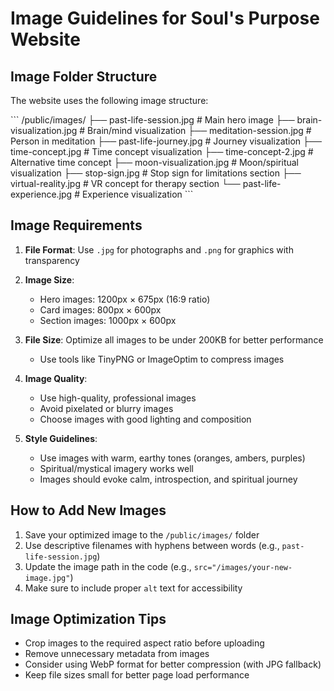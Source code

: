 # Image Guidelines for Soul's Purpose Website

## Image Folder Structure

The website uses the following image structure:

\`\`\`
/public/images/
  ├── past-life-session.jpg       # Main hero image
  ├── brain-visualization.jpg     # Brain/mind visualization
  ├── meditation-session.jpg      # Person in meditation
  ├── past-life-journey.jpg       # Journey visualization
  ├── time-concept.jpg            # Time concept visualization
  ├── time-concept-2.jpg          # Alternative time concept
  ├── moon-visualization.jpg      # Moon/spiritual visualization
  ├── stop-sign.jpg               # Stop sign for limitations section
  ├── virtual-reality.jpg         # VR concept for therapy section
  └── past-life-experience.jpg    # Experience visualization
\`\`\`

## Image Requirements

1. **File Format**: Use `.jpg` for photographs and `.png` for graphics with transparency
2. **Image Size**: 
   - Hero images: 1200px × 675px (16:9 ratio)
   - Card images: 800px × 600px
   - Section images: 1000px × 600px
   
3. **File Size**: Optimize all images to be under 200KB for better performance
   - Use tools like TinyPNG or ImageOptim to compress images
   
4. **Image Quality**:
   - Use high-quality, professional images
   - Avoid pixelated or blurry images
   - Choose images with good lighting and composition

5. **Style Guidelines**:
   - Use images with warm, earthy tones (oranges, ambers, purples)
   - Spiritual/mystical imagery works well
   - Images should evoke calm, introspection, and spiritual journey

## How to Add New Images

1. Save your optimized image to the `/public/images/` folder
2. Use descriptive filenames with hyphens between words (e.g., `past-life-session.jpg`)
3. Update the image path in the code (e.g., `src="/images/your-new-image.jpg"`)
4. Make sure to include proper `alt` text for accessibility

## Image Optimization Tips

- Crop images to the required aspect ratio before uploading
- Remove unnecessary metadata from images
- Consider using WebP format for better compression (with JPG fallback)
- Keep file sizes small for better page load performance
